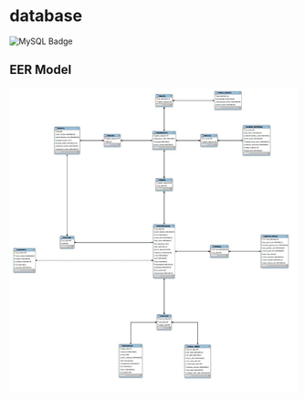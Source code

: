 # database
![MySQL Badge](https://img.shields.io/badge/MySQL-00000F?style=for-the-badge&logo=mysql&logoColor=white)

 ## EER Model
![image info](https://github.com/gmsmoreno/database/blob/main/EER-Model.JPG)

